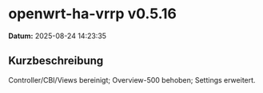 # openwrt-ha-vrrp v0.5.16

**Datum:** 2025-08-24 14:23:35 

## Kurzbeschreibung
Controller/CBI/Views bereinigt; Overview-500 behoben; Settings erweitert.

